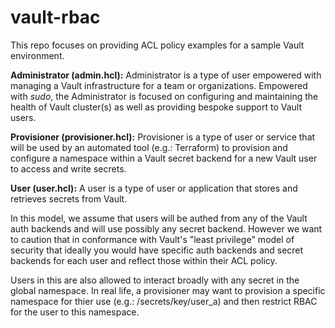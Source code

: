 # vault-rbac
This repo focuses on providing ACL policy examples for a sample Vault environment. 


**Administrator (admin.hcl):** Administrator is a type of user empowered with managing a Vault infrastructure for a team or organizations. Empowered with *sudo*, the Administrator is focused on configuring and maintaining the health of Vault cluster(s) as well as providing bespoke support to Vault users. 

**Provisioner (provisioner.hcl):** Provisioner is a type of user or service that will be used by an automated tool (e.g.: Terraform) to provision and configure a namespace within a Vault secret backend for a new Vault user to access and write secrets.

**User (user.hcl):** A user is a type of user or application that stores and retrieves secrets from Vault. 

In this model, we assume that users will be authed from any of the Vault auth backends and will use possibly any secret backend. However we want to caution that in conformance with Vault's "least privilege" model of security that ideally you would have specific auth backends and secret backends for each user and reflect those within their ACL policy. 

Users in this are also allowed to interact broadly with any secret in the global namespace. In real life, a provisioner may want to provision a specific namespace for thier use (e.g.: /secrets/key/user_a) and then restrict RBAC for the user to this namespace. 
